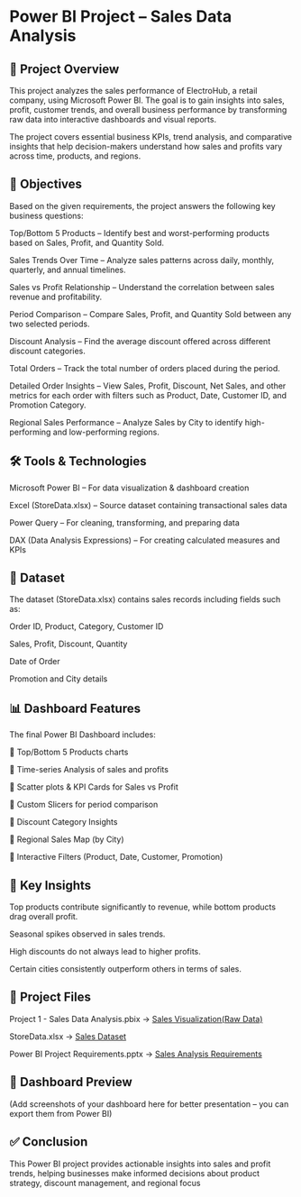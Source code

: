 # Power BI Project – Sales Data Analysis
## 📌 Project Overview

This project analyzes the sales performance of ElectroHub, a retail company, using Microsoft Power BI. The goal is to gain insights into sales, profit, customer trends, and overall business performance by transforming raw data into interactive dashboards and visual reports.

The project covers essential business KPIs, trend analysis, and comparative insights that help decision-makers understand how sales and profits vary across time, products, and regions.

## 🎯 Objectives

Based on the given requirements, the project answers the following key business questions:

Top/Bottom 5 Products – Identify best and worst-performing products based on Sales, Profit, and Quantity Sold.

Sales Trends Over Time – Analyze sales patterns across daily, monthly, quarterly, and annual timelines.

Sales vs Profit Relationship – Understand the correlation between sales revenue and profitability.

Period Comparison – Compare Sales, Profit, and Quantity Sold between any two selected periods.

Discount Analysis – Find the average discount offered across different discount categories.

Total Orders – Track the total number of orders placed during the period.

Detailed Order Insights – View Sales, Profit, Discount, Net Sales, and other metrics for each order with filters such as Product, Date, Customer ID, and Promotion Category.

Regional Sales Performance – Analyze Sales by City to identify high-performing and low-performing regions.

## 🛠️ Tools & Technologies

Microsoft Power BI – For data visualization & dashboard creation

Excel (StoreData.xlsx) – Source dataset containing transactional sales data

Power Query – For cleaning, transforming, and preparing data

DAX (Data Analysis Expressions) – For creating calculated measures and KPIs

## 📂 Dataset

The dataset (StoreData.xlsx) contains sales records including fields such as:

Order ID, Product, Category, Customer ID

Sales, Profit, Discount, Quantity

Date of Order

Promotion and City details

## 📊 Dashboard Features

The final Power BI Dashboard includes:

📌 Top/Bottom 5 Products charts

📌 Time-series Analysis of sales and profits

📌 Scatter plots & KPI Cards for Sales vs Profit

📌 Custom Slicers for period comparison

📌 Discount Category Insights

📌 Regional Sales Map (by City)

📌 Interactive Filters (Product, Date, Customer, Promotion)

## 🚀 Key Insights

Top products contribute significantly to revenue, while bottom products drag overall profit.

Seasonal spikes observed in sales trends.

High discounts do not always lead to higher profits.

Certain cities consistently outperform others in terms of sales.

## 📁 Project Files

Project 1 - Sales Data Analysis.pbix → <a href="https://github.com/saikarthik2601/Sales-Data-Analysis/blob/main/Project%201%20-%20Sales%20Data%20Analysis.pbix">Sales Visualization(Raw Data)</a>

StoreData.xlsx → <a href="https://github.com/saikarthik2601/Sales-Data-Analysis/blob/main/Store%2BData.xlsx">Sales Dataset</a>

Power BI Project Requirements.pptx → <a href="https://github.com/saikarthik2601/Sales-Data-Analysis/blob/main/Power%2BBI%2BProject%2B1%2BRequirements.pptx">Sales Analysis Requirements</a>

## 📸 Dashboard Preview

(Add screenshots of your dashboard here for better presentation – you can export them from Power BI)


## ✅ Conclusion

This Power BI project provides actionable insights into sales and profit trends, helping businesses make informed decisions about product strategy, discount management, and regional focus

